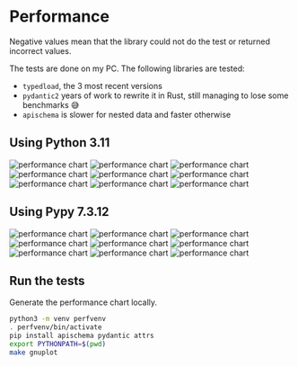 Performance
===========

Negative values mean that the library could not do the test or returned incorrect values.

The tests are done on my PC. The following libraries are tested:

* `typedload`, the 3 most recent versions
* `pydantic2` years of work to rewrite it in Rust, still managing to lose some benchmarks 😅
* `apischema` is slower for nested data and faster otherwise

Using Python 3.11
-----------------

![performance chart](3.11_realistic_union_of_objects_as_namedtuple.svg "Load realistic union of objects")
![performance chart](3.11_load_list_of_floats_and_ints.svg "Load list of floats and ints")
![performance chart](3.11_load_list_of_lists.svg "Load list of lists")
![performance chart](3.11_load_list_of_NamedTuple_objects.svg "Load list of NamedTuple")
![performance chart](3.11_load_big_dictionary.svg "Load big dictionary")
![performance chart](3.11_load_list_of_ints.svg "Load list of ints")
![performance chart](3.11_dump_objects.svg "Dump objects")
![performance chart](3.11_fail_load_list_of_floats_and_ints.svg "Load list of floats and ints which raises an exception")
![performance chart](3.11_fail_realistic_union_of_objects_as_namedtuple.svg "Load realistic union of objects which raises an exception")


Using Pypy 7.3.12
-----------------

![performance chart](3.9_realistic_union_of_objects_as_namedtuple.svg "Load realistic union of objects")
![performance chart](3.9_load_list_of_floats_and_ints.svg "Load list of floats and ints")
![performance chart](3.9_load_list_of_lists.svg "Load list of lists")
![performance chart](3.9_load_list_of_NamedTuple_objects.svg "Load list of NamedTuple")
![performance chart](3.9_load_big_dictionary.svg "Load big dictionary")
![performance chart](3.9_load_list_of_ints.svg "Load list of ints")
![performance chart](3.9_dump_objects.svg "Dump objects")
![performance chart](3.9_fail_load_list_of_floats_and_ints.svg "Load list of floats and ints which raises an exception")
![performance chart](3.9_fail_realistic_union_of_objects_as_namedtuple.svg "Load realistic union of objects which raises an exception")


Run the tests
-------------

Generate the performance chart locally.

```bash
python3 -m venv perfvenv
. perfvenv/bin/activate
pip install apischema pydantic attrs
export PYTHONPATH=$(pwd)
make gnuplot
```
